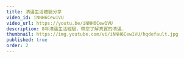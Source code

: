 ```yaml
---
title: 清邁生活體驗分享
video_id: iNNH6Cew1VU
video_url: https://youtu.be/iNNH6Cew1VU
description: 8年清邁生活經驗，帶您了解真實的清邁.
thumbnail: https://img.youtube.com/vi/iNNH6Cew1VU/hqdefault.jpg
published: true
order: 2
---
```

